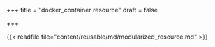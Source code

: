 +++
title = "docker_container resource"
draft = false

+++

{{< readfile file="content/reusable/md/modularized_resource.md" >}}
